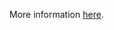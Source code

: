 More information [here](https://docs.prismacloud.io/en/enterprise-edition/policy-reference/aws-policies/aws-general-policies/ensure-guardduty-is-enabled-to-specific-orgregion).
